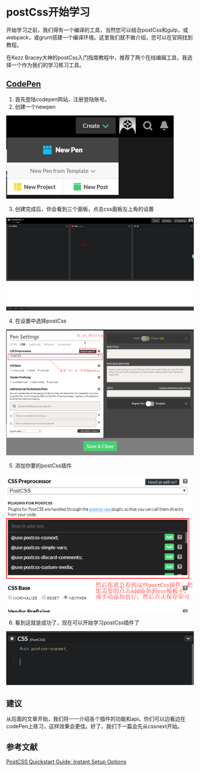 # postCss开始学习

开始学习之前，我们得有一个编译的工具，当然您可以结合postCss和gulp，或webpack，或grunt搭建一个编译环境。这里我们就不做介绍，您可以在官网找到教程。

在Kezz Bracey大神的postCss入门指南教程中，推荐了两个在线编辑工具，我选择一个作为我们的学习练习工具。

## [CodePen](https://codepen.io/)

1. 首先登陆codepen网站，注册登陆账号。
2. 创建一个newpen

![image](../image/postCss/newpen.png)

3. 创建完成后，你会看到三个面板，点击css面板左上角的设置

![image](../image/postCss/clickset.png)

4. 在设置中选择postCss

![image](../image/postCss/setpostcss.png)

5. 添加你要的postCss插件

![image](../image/postCss/addplugn.png)

6. 看到这就是成功了，现在可以开始学习postCss插件了

![image](../image/postCss/success.png)


## 建议

从后面的文章开始，我们将一一介绍各个插件的功能和api。你们可以边看边在codePen上练习，这样效果会更佳。好了，我们下一篇会先从cssnext开始。

## 参考文献

[PostCSS Quickstart Guide: Instant Setup Options](https://webdesign.tutsplus.com/tutorials/postcss-quickstart-guide-instant-setup-options--cms-24536)